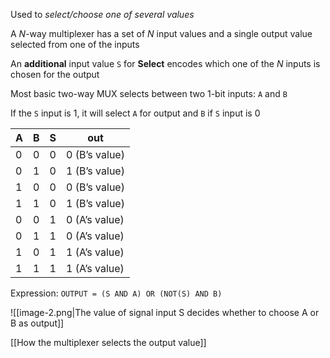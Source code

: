 Used to *select/choose one of several values*

A $N$-way multiplexer has a set of $N$ input values and a single output value selected from one of the inputs

An **additional** input value `S` for **Select** encodes which one of the $N$ inputs is chosen for the output

Most basic two-way MUX selects between two 1-bit inputs: `A` and `B`

If the `S` input is 1, it will select `A` for output and `B` if `S` input is 0

| A   | B   | S   | out           |
| --- | --- | --- | ------------- |
| 0   | 0   | 0   | 0 (B’s value) |
| 0   | 1   | 0   | 1 (B’s value) |
| 1   | 0   | 0   | 0 (B’s value) |
| 1   | 1   | 0   | 1 (B’s value) |
| 0   | 0   | 1   | 0 (A’s value) |
| 0   | 1   | 1   | 0 (A’s value) |
| 1   | 0   | 1   | 1 (A’s value) |
| 1   | 1   | 1   | 1 (A’s value) |

Expression: `OUTPUT = (S AND A) OR (NOT(S) AND B)`

![[image-2.png|The value of signal input S decides whether to choose A or B as output]]

[[How the multiplexer selects the output value]]

